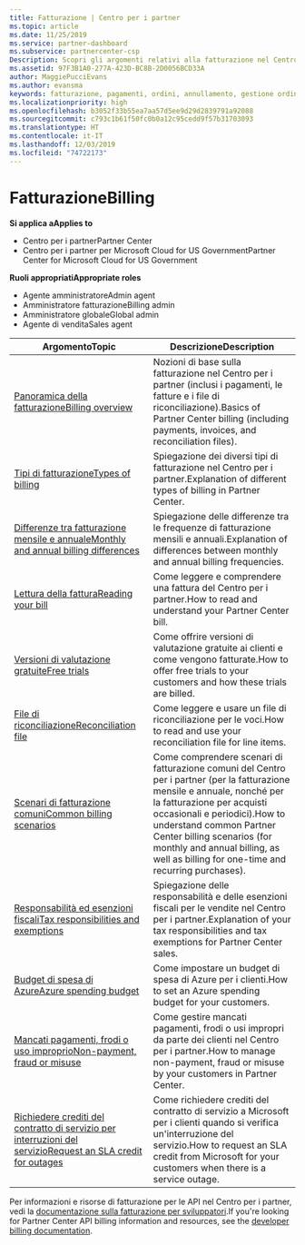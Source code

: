 ```yaml
---
title: Fatturazione | Centro per i partner
ms.topic: article
ms.date: 11/25/2019
ms.service: partner-dashboard
ms.subservice: partnercenter-csp
Description: Scopri gli argomenti relativi alla fatturazione nel Centro per i partner, incluse le risorse per la fatturazione, le fatture e la fatturazione CSP.
ms.assetid: 97F3B1A0-277A-423D-BC8B-2D0056BCD33A
author: MaggiePucciEvans
ms.author: evansma
keywords: fatturazione, pagamenti, ordini, annullamento, gestione ordini, mancato pagamento, frode, utilizzo improprio, imposta, esenzioni fiscali, file di riconciliazione, file riconciliazione
ms.localizationpriority: high
ms.openlocfilehash: b3052f33b55ea7aa57d5ee9d29d2839791a92088
ms.sourcegitcommit: c793c1b61f50fc0b0a12c95cedd9f57b31703093
ms.translationtype: HT
ms.contentlocale: it-IT
ms.lasthandoff: 12/03/2019
ms.locfileid: "74722173"
---
```

# <a name="billing"></a><span data-ttu-id="333b6-104">Fatturazione</span><span class="sxs-lookup"><span data-stu-id="333b6-104">Billing</span></span>

<span data-ttu-id="333b6-105">**Si applica a**</span><span class="sxs-lookup"><span data-stu-id="333b6-105">**Applies to**</span></span>

- <span data-ttu-id="333b6-106">Centro per i partner</span><span class="sxs-lookup"><span data-stu-id="333b6-106">Partner Center</span></span>
- <span data-ttu-id="333b6-107">Centro per i partner per Microsoft Cloud for US Government</span><span class="sxs-lookup"><span data-stu-id="333b6-107">Partner Center for Microsoft Cloud for US Government</span></span>

<span data-ttu-id="333b6-108">**Ruoli appropriati**</span><span class="sxs-lookup"><span data-stu-id="333b6-108">**Appropriate roles**</span></span>

- <span data-ttu-id="333b6-109">Agente amministratore</span><span class="sxs-lookup"><span data-stu-id="333b6-109">Admin agent</span></span>
- <span data-ttu-id="333b6-110">Amministratore fatturazione</span><span class="sxs-lookup"><span data-stu-id="333b6-110">Billing admin</span></span>
- <span data-ttu-id="333b6-111">Amministratore globale</span><span class="sxs-lookup"><span data-stu-id="333b6-111">Global admin</span></span>
- <span data-ttu-id="333b6-112">Agente di vendita</span><span class="sxs-lookup"><span data-stu-id="333b6-112">Sales agent</span></span>

| <span data-ttu-id="333b6-113">Argomento</span><span class="sxs-lookup"><span data-stu-id="333b6-113">Topic</span></span> | <span data-ttu-id="333b6-114">Descrizione</span><span class="sxs-lookup"><span data-stu-id="333b6-114">Description</span></span> |
| ----- | ----------- |
| [<span data-ttu-id="333b6-115">Panoramica della fatturazione</span><span class="sxs-lookup"><span data-stu-id="333b6-115">Billing overview</span></span>](billing-basics.md) | <span data-ttu-id="333b6-116">Nozioni di base sulla fatturazione nel Centro per i partner (inclusi i pagamenti, le fatture e i file di riconciliazione).</span><span class="sxs-lookup"><span data-stu-id="333b6-116">Basics of Partner Center billing (including payments, invoices, and reconciliation files).</span></span> |
| [<span data-ttu-id="333b6-117">Tipi di fatturazione</span><span class="sxs-lookup"><span data-stu-id="333b6-117">Types of billing</span></span>](billing-different-types.md) | <span data-ttu-id="333b6-118">Spiegazione dei diversi tipi di fatturazione nel Centro per i partner.</span><span class="sxs-lookup"><span data-stu-id="333b6-118">Explanation of different types of billing in Partner Center.</span></span> |
| [<span data-ttu-id="333b6-119">Differenze tra fatturazione mensile e annuale</span><span class="sxs-lookup"><span data-stu-id="333b6-119">Monthly and annual billing differences</span></span>](billing-annual-monthly.md) | <span data-ttu-id="333b6-120">Spiegazione delle differenze tra le frequenze di fatturazione mensili e annuali.</span><span class="sxs-lookup"><span data-stu-id="333b6-120">Explanation of differences between monthly and annual billing frequencies.</span></span> |
| [<span data-ttu-id="333b6-121">Lettura della fattura</span><span class="sxs-lookup"><span data-stu-id="333b6-121">Reading your bill</span></span>](read-your-bill.md) | <span data-ttu-id="333b6-122">Come leggere e comprendere una fattura del Centro per i partner.</span><span class="sxs-lookup"><span data-stu-id="333b6-122">How to read and understand your Partner Center bill.</span></span> |
| [<span data-ttu-id="333b6-123">Versioni di valutazione gratuite</span><span class="sxs-lookup"><span data-stu-id="333b6-123">Free trials</span></span>](offer-your-customers-trials-of-microsoft-products.md) | <span data-ttu-id="333b6-124">Come offrire versioni di valutazione gratuite ai clienti e come vengono fatturate.</span><span class="sxs-lookup"><span data-stu-id="333b6-124">How to offer free trials to your customers and how these trials are billed.</span></span> |
| [<span data-ttu-id="333b6-125">File di riconciliazione</span><span class="sxs-lookup"><span data-stu-id="333b6-125">Reconciliation file</span></span>](use-the-reconciliation-files.md) | <span data-ttu-id="333b6-126">Come leggere e usare un file di riconciliazione per le voci.</span><span class="sxs-lookup"><span data-stu-id="333b6-126">How to read and use your reconciliation file for line items.</span></span> |
| [<span data-ttu-id="333b6-127">Scenari di fatturazione comuni</span><span class="sxs-lookup"><span data-stu-id="333b6-127">Common billing scenarios</span></span>](common-billing-scenarios.md) | <span data-ttu-id="333b6-128">Come comprendere scenari di fatturazione comuni del Centro per i partner (per la fatturazione mensile e annuale, nonché per la fatturazione per acquisti occasionali e periodici).</span><span class="sxs-lookup"><span data-stu-id="333b6-128">How to understand common Partner Center billing scenarios (for monthly and annual billing, as well as billing for one-time and recurring purchases).</span></span> |
| [<span data-ttu-id="333b6-129">Responsabilità ed esenzioni fiscali</span><span class="sxs-lookup"><span data-stu-id="333b6-129">Tax responsibilities and exemptions</span></span>](tax-and-tax-exemptions.md) | <span data-ttu-id="333b6-130">Spiegazione delle responsabilità e delle esenzioni fiscali per le vendite nel Centro per i partner.</span><span class="sxs-lookup"><span data-stu-id="333b6-130">Explanation of your tax responsibilities and tax exemptions for Partner Center sales.</span></span> |
| [<span data-ttu-id="333b6-131">Budget di spesa di Azure</span><span class="sxs-lookup"><span data-stu-id="333b6-131">Azure spending budget</span></span>](set-an-azure-spending-budget-for-your-customers.md) | <span data-ttu-id="333b6-132">Come impostare un budget di spesa di Azure per i clienti.</span><span class="sxs-lookup"><span data-stu-id="333b6-132">How to set an Azure spending budget for your customers.</span></span> |
| [<span data-ttu-id="333b6-133">Mancati pagamenti, frodi o uso improprio</span><span class="sxs-lookup"><span data-stu-id="333b6-133">Non-payment, fraud or misuse</span></span>](non-payment--fraud--or-misuse.md) | <span data-ttu-id="333b6-134">Come gestire mancati pagamenti, frodi o usi impropri da parte dei clienti nel Centro per i partner.</span><span class="sxs-lookup"><span data-stu-id="333b6-134">How to manage non-payment, fraud or misuse by your customers in Partner Center.</span></span> |
| [<span data-ttu-id="333b6-135">Richiedere crediti del contratto di servizio per interruzioni del servizio</span><span class="sxs-lookup"><span data-stu-id="333b6-135">Request an SLA credit for outages</span></span>](request-credit.md) | <span data-ttu-id="333b6-136">Come richiedere crediti del contratto di servizio a Microsoft per i clienti quando si verifica un'interruzione del servizio.</span><span class="sxs-lookup"><span data-stu-id="333b6-136">How to request an SLA credit from Microsoft for your customers when there is a service outage.</span></span> |

<span data-ttu-id="333b6-137">Per informazioni e risorse di fatturazione per le API nel Centro per i partner, vedi la [documentazione sulla fatturazione per sviluppatori](https://docs.microsoft.com/partner-center/develop/manage-billing).</span><span class="sxs-lookup"><span data-stu-id="333b6-137">If you're looking for Partner Center API billing information and resources, see the [developer billing documentation](https://docs.microsoft.com/partner-center/develop/manage-billing).</span></span>
